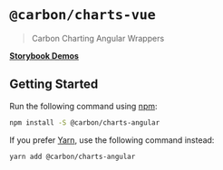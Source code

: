 # `@carbon/charts-vue`

> Carbon Charting Angular Wrappers

**[Storybook Demos](https://carbon-design-system.github.io/carbon-charts/angular)**

## Getting Started

Run the following command using [npm](https://www.npmjs.com/):

```bash
npm install -S @carbon/charts-angular
```

If you prefer [Yarn](https://yarnpkg.com/en/), use the following command
instead:

```bash
yarn add @carbon/charts-angular
```
